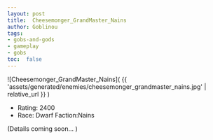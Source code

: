 ```yaml
---
layout: post
title:  Cheesemonger_GrandMaster_Nains
author: Goblinou
tags:
- gobs-and-gods
- gameplay
- gobs
toc:  false
---
```


![Cheesemonger_GrandMaster_Nains]( {{ 'assets/generated/enemies/cheesemonger_grandmaster_nains.jpg' | relative_url }} )
- Rating: 2400
- Race: Dwarf  Faction:Nains

(Details coming soon... )